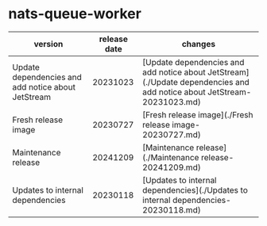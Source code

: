 # nats-queue-worker

|                      version                       | release date |                                                        changes                                                         |
|----------------------------------------------------|--------------|------------------------------------------------------------------------------------------------------------------------|
| Update dependencies and add notice about JetStream | 20231023     | [Update dependencies and add notice about JetStream](./Update dependencies and add notice about JetStream-20231023.md) |
| Fresh release image                                | 20230727     | [Fresh release image](./Fresh release image-20230727.md)                                                               |
| Maintenance release                                | 20241209     | [Maintenance release](./Maintenance release-20241209.md)                                                               |
| Updates to internal dependencies                   | 20230118     | [Updates to internal dependencies](./Updates to internal dependencies-20230118.md)                                     |

